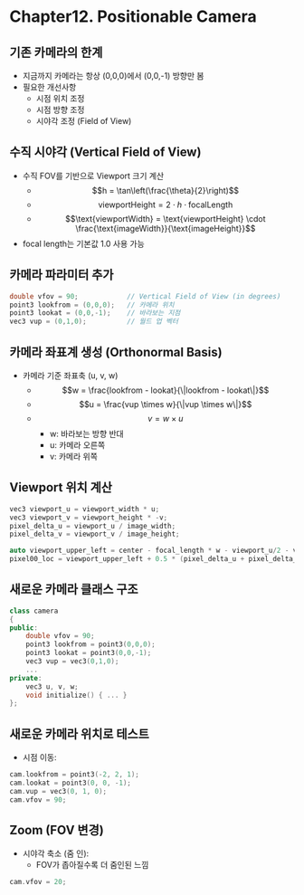 # Chapter12. Positionable Camera

## 기존 카메라의 한계
- 지금까지 카메라는 항상 (0,0,0)에서 (0,0,-1) 방향만 봄
- 필요한 개선사항
    - 시점 위치 조정
    - 시점 방향 조정
    - 시야각 조정 (Field of View)

## 수직 시야각 (Vertical Field of View)
- 수직 FOV를 기반으로 Viewport 크기 계산
    - $$h = \tan\left(\frac{\theta}{2}\right)$$  
    - $$\text{viewportHeight} = 2 \cdot h \cdot \text{focalLength}$$  
    - $$\text{viewportWidth} = \text{viewportHeight} \cdot \frac{\text{imageWidth}}{\text{imageHeight}}$$
- focal length는 기본값 1.0 사용 가능

## 카메라 파라미터 추가

```CPP
double vfov = 90;            // Vertical Field of View (in degrees)
point3 lookfrom = (0,0,0);   // 카메라 위치
point3 lookat = (0,0,-1);    // 바라보는 지점
vec3 vup = (0,1,0);          // 월드 업 벡터
```

## 카메라 좌표계 생성 (Orthonormal Basis)
- 카메라 기준 좌표축 (u, v, w)
    - $$w = \frac{lookfrom - lookat}{\|lookfrom - lookat\|}$$  
    - $$u = \frac{vup \times w}{\|vup \times w\|}$$  
    - $$v = w \times u$$  
        - w: 바라보는 방향 반대
        - u: 카메라 오른쪽
        - v: 카메라 위쪽

## Viewport 위치 계산

```CPP
vec3 viewport_u = viewport_width * u;
vec3 viewport_v = viewport_height * -v;
pixel_delta_u = viewport_u / image_width;
pixel_delta_v = viewport_v / image_height;

auto viewport_upper_left = center - focal_length * w - viewport_u/2 - viewport_v/2;
pixel00_loc = viewport_upper_left + 0.5 * (pixel_delta_u + pixel_delta_v);
```

## 새로운 카메라 클래스 구조

```CPP
class camera 
{
public:
    double vfov = 90;
    point3 lookfrom = point3(0,0,0);
    point3 lookat = point3(0,0,-1);
    vec3 vup = vec3(0,1,0);
    ...
private:
    vec3 u, v, w;
    void initialize() { ... }
};
```

## 새로운 카메라 위치로 테스트
- 시점 이동:

```CPP
cam.lookfrom = point3(-2, 2, 1);
cam.lookat = point3(0, 0, -1);
cam.vup = vec3(0, 1, 0);
cam.vfov = 90;
```

## Zoom (FOV 변경)
- 시야각 축소 (줌 인):
    - FOV가 좁아질수록 더 줌인된 느낌
```cpp
cam.vfov = 20;
```